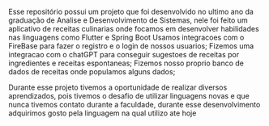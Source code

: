 Esse repositório possui um projeto que foi desenvolvido no ultimo ano da graduação de Analise e Desenvolvimento de Sistemas, nele foi feito um aplicativo de receitas culinarias onde focamos em desenvolver habilidades nas linguagens como Flutter e Spring Boot
Usamos integracoes com o FireBase para fazer o registro e o login de nossos usuarios;
Fizemos uma integracao com o chatGPT para conseguir sugestoes de receitas por ingredientes e receitas espontaneas;
Fizemos nosso proprio banco de dados de receitas onde populamos alguns dados;

Durante esse projeto tivemos a oportunidade de realizar diversos aprendizados, pois tivemos o desafio de utilizar linguagens novas e que nunca tivemos contato durante a faculdade, durante esse desenvolvimento adquirimos gosto pela linguagem na qual utilizo ate hoje

